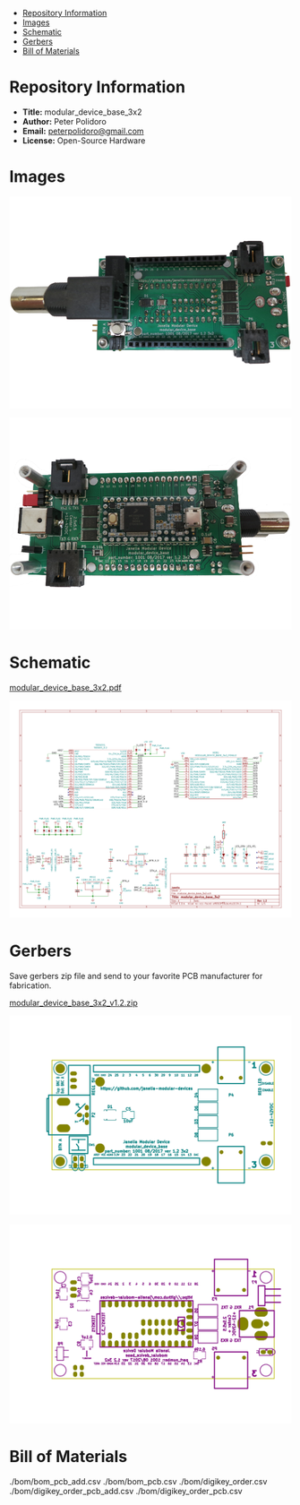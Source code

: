- [Repository Information](#orgdf6dd71)
- [Images](#orgbab9317)
- [Schematic](#org3c834b1)
- [Gerbers](#org30468be)
- [Bill of Materials](#org3d0c1e8)



<a id="orgdf6dd71"></a>

# Repository Information

-   **Title:** modular\_device\_base\_3x2
-   **Author:** Peter Polidoro
-   **Email:** peterpolidoro@gmail.com
-   **License:** Open-Source Hardware


<a id="orgbab9317"></a>

# Images

![img](./images/top.png)

![img](./images/bottom.png)


<a id="org3c834b1"></a>

# Schematic

[modular\_device\_base\_3x2.pdf](./schematic/modular_device_base_3x2.pdf)

![img](./schematic/images/schematic00.png)


<a id="org30468be"></a>

# Gerbers

Save gerbers zip file and send to your favorite PCB manufacturer for fabrication.

[modular\_device\_base\_3x2\_v1.2.zip](./gerbers/modular_device_base_3x2_v1.2.zip)

![img](./gerbers/images/gerbers00.png)

![img](./gerbers/images/gerbers01.png)


<a id="org3d0c1e8"></a>

# Bill of Materials

./bom/bom\_pcb\_add.csv ./bom/bom\_pcb.csv ./bom/digikey\_order.csv ./bom/digikey\_order\_pcb\_add.csv ./bom/digikey\_order\_pcb.csv
